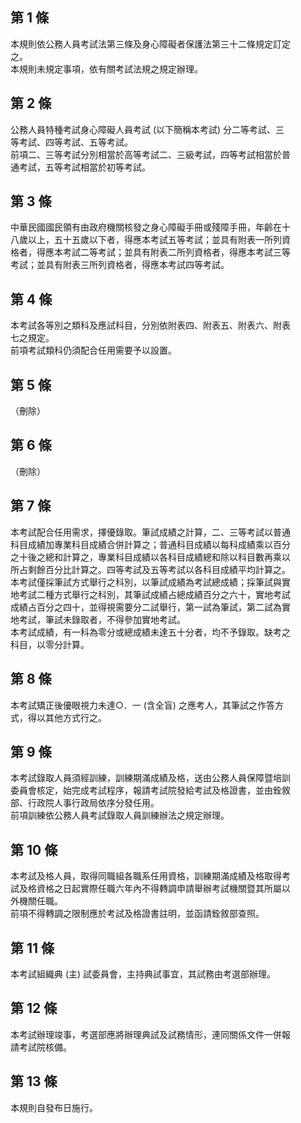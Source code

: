 第 1 條
-------
本規則依公務人員考試法第三條及身心障礙者保護法第三十二條規定訂定  
之。  
本規則未規定事項，依有關考試法規之規定辦理。

第 2 條
-------
公務人員特種考試身心障礙人員考試 (以下簡稱本考試) 分二等考試、三  
等考試、四等考試、五等考試。  
前項二、三等考試分別相當於高等考試二、三級考試，四等考試相當於普  
通考試，五等考試相當於初等考試。

第 3 條
-------
中華民國國民領有由政府機關核發之身心障礙手冊或殘障手冊，年齡在十  
八歲以上，五十五歲以下者，得應本考試五等考試；並具有附表一所列資  
格者，得應本考試二等考試；並具有附表二所列資格者，得應本考試三等  
考試；並具有附表三所列資格者，得應本考試四等考試。

第 4 條
-------
本考試各等別之類科及應試科目，分別依附表四、附表五、附表六、附表  
七之規定。  
前項考試類科仍須配合任用需要予以設置。

第 5 條
-------
（刪除）

第 6 條
-------
（刪除）

第 7 條
-------
本考試配合任用需求，擇優錄取。筆試成績之計算，二、三等考試以普通  
科目成績加專業科目成績合併計算之；普通科目成績以每科成績乘以百分  
之十後之總和計算之，專業科目成績以各科目成績總和除以科目數再乘以  
所占剩餘百分比計算之。四等考試及五等考試以各科目成績平均計算之。  
本考試僅採筆試方式舉行之科別，以筆試成績為考試總成績；採筆試與實  
地考試二種方式舉行之科別，其筆試成績占總成績百分之六十，實地考試  
成績占百分之四十，並得視需要分二試舉行，第一試為筆試，第二試為實  
地考試，筆試未錄取者，不得參加實地考試。  
本考試成績，有一科為零分或總成績未達五十分者，均不予錄取。缺考之  
科目，以零分計算。

第 8 條
-------
本考試矯正後優眼視力未達○．一 (含全盲) 之應考人，其筆試之作答方  
式，得以其他方式行之。

第 9 條
-------
本考試錄取人員須經訓練，訓練期滿成績及格，送由公務人員保障暨培訓  
委員會核定，始完成考試程序，報請考試院發給考試及格證書，並由銓敘  
部、行政院人事行政局依序分發任用。  
前項訓練依公務人員考試錄取人員訓練辦法之規定辦理。

第 10 條
--------
本考試及格人員，取得同職組各職系任用資格，訓練期滿成績及格取得考  
試及格資格之日起實際任職六年內不得轉調申請舉辦考試機關暨其所屬以  
外機關任職。  
前項不得轉調之限制應於考試及格證書註明，並函請銓敘部查照。

第 11 條
--------
本考試組織典 (主) 試委員會，主持典試事宜，其試務由考選部辦理。

第 12 條
--------
本考試辦理竣事，考選部應將辦理典試及試務情形，連同關係文件一併報  
請考試院核備。

第 13 條
--------
本規則自發布日施行。


